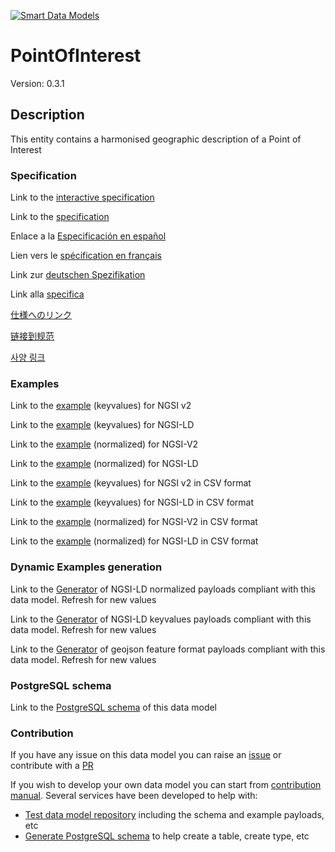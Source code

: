 [![Smart Data Models](https://smartdatamodels.org/wp-content/uploads/2022/01/SmartDataModels_logo.png "Logo")](https://smartdatamodels.org)
# PointOfInterest
Version: 0.3.1

## Description 

This entity contains a harmonised geographic description of a Point of Interest
### Specification

Link to the [interactive specification](https://swagger.lab.fiware.org/?url=https://smart-data-models.github.io/dataModel.PointOfInterest/PointOfInterest/swagger.yaml)

Link to the [specification](https://github.com/smart-data-models/dataModel.PointOfInterest/blob/master/PointOfInterest/doc/spec.md)

Enlace a la [Especificación en español](https://github.com/smart-data-models/dataModel.PointOfInterest/blob/master/PointOfInterest/doc/spec_ES.md)

Lien vers le [spécification en français](https://github.com/smart-data-models/dataModel.PointOfInterest/blob/master/PointOfInterest/doc/spec_FR.md)

Link zur [deutschen Spezifikation](https://github.com/smart-data-models/dataModel.PointOfInterest/blob/master/PointOfInterest/doc/spec_DE.md)

Link alla [specifica](https://github.com/smart-data-models/dataModel.PointOfInterest/blob/master/PointOfInterest/doc/spec_IT.md)

[仕様へのリンク](https://github.com/smart-data-models/dataModel.PointOfInterest/blob/master/PointOfInterest/doc/spec_JA.md)

[链接到规范](https://github.com/smart-data-models/dataModel.PointOfInterest/blob/master/PointOfInterest/doc/spec_ZH.md)

[사양 링크](https://github.com/smart-data-models/dataModel.PointOfInterest/blob/master/PointOfInterest/doc/spec_KO.md)
### Examples

Link to the [example](https://smart-data-models.github.io/dataModel.PointOfInterest/PointOfInterest/examples/example.json) (keyvalues) for NGSI v2

Link to the [example](https://smart-data-models.github.io/dataModel.PointOfInterest/PointOfInterest/examples/example.jsonld) (keyvalues) for NGSI-LD

Link to the [example](https://smart-data-models.github.io/dataModel.PointOfInterest/PointOfInterest/examples/example-normalized.json) (normalized) for NGSI-V2

Link to the [example](https://smart-data-models.github.io/dataModel.PointOfInterest/PointOfInterest/examples/example-normalized.jsonld) (normalized) for NGSI-LD

Link to the [example](https://github.com/smart-data-models/dataModel.PointOfInterest/blob/master/PointOfInterest/examples/example.json.csv) (keyvalues) for NGSI v2 in CSV format

Link to the [example](https://github.com/smart-data-models/dataModel.PointOfInterest/blob/master/PointOfInterest/examples/example.jsonld.csv) (keyvalues) for NGSI-LD in CSV format

Link to the [example](https://github.com/smart-data-models/dataModel.PointOfInterest/blob/master/PointOfInterest/examples/example-normalized.json.csv) (normalized) for NGSI-V2 in CSV format

Link to the [example](https://github.com/smart-data-models/dataModel.PointOfInterest/blob/master/PointOfInterest/examples/example-normalized.jsonld.csv) (normalized) for NGSI-LD in CSV format
### Dynamic Examples generation

Link to the [Generator](https://smartdatamodels.org/extra/ngsi-ld_generator.php?schemaUrl=https://raw.githubusercontent.com/smart-data-models/dataModel.PointOfInterest/master/PointOfInterest/schema.json&email=info@smartdatamodels.org) of NGSI-LD normalized payloads compliant with this data model. Refresh for new values

Link to the [Generator](https://smartdatamodels.org/extra/ngsi-ld_generator_keyvalues.php?schemaUrl=https://raw.githubusercontent.com/smart-data-models/dataModel.PointOfInterest/master/PointOfInterest/schema.json&email=info@smartdatamodels.org) of NGSI-LD keyvalues payloads compliant with this data model. Refresh for new values

Link to the [Generator](https://smartdatamodels.org/extra/geojson_features_generator.php?schemaUrl=https://raw.githubusercontent.com/smart-data-models/dataModel.PointOfInterest/master/PointOfInterest/schema.json&email=info@smartdatamodels.org) of geojson feature format payloads compliant with this data model. Refresh for new values
### PostgreSQL schema

Link to the [PostgreSQL schema](https://github.com/smart-data-models/dataModel.PointOfInterest/blob/master/PointOfInterest/schema.sql) of this data model
### Contribution

 If you have any issue on this data model you can raise an [issue](https://github.com/smart-data-models/dataModel.PointOfInterest/issues)  or contribute with a [PR](https://github.com/smart-data-models/dataModel.PointOfInterest/pulls)

 If you wish to develop your own data model you can start from [contribution manual](https://bit.ly/contribution_manual). Several services have been developed to help with: 
 - [Test data model repository](https://smartdatamodels.org/index.php/data-models-contribution-api/) including the schema and example payloads, etc
 - [Generate PostgreSQL schema](https://smartdatamodels.org/index.php/sql-service/) to help create a table, create type, etc